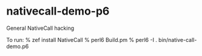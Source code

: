 # nativecall-demo-p6
General NativeCall hacking

To run:
% zef install NativeCall
% perl6 Build.pm
% perl6 -I . bin/native-call-demo.p6

